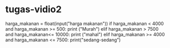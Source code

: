 # tugas-vidio2
harga_makanan = float(input("harga makanan")) if harga_makanan &lt; 4000 and harga_makanan >= 500:     print ("Murah") elif harga_makanan > 7500 and harga_makanan&lt;= 10000:     print ("mahal") elif harga_makanan >= 4000 and harga_makanan &lt;= 7500:     print("sedang-sedang")
